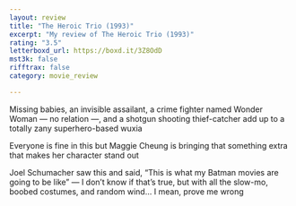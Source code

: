 ```yaml
---
layout: review
title: "The Heroic Trio (1993)"
excerpt: "My review of The Heroic Trio (1993)"
rating: "3.5"
letterboxd_url: https://boxd.it/3Z8OdD
mst3k: false
rifftrax: false
category: movie_review

---
```


Missing babies, an invisible assailant, a crime fighter named Wonder Woman — no relation —, and a shotgun shooting thief-catcher add up to a totally zany superhero-based wuxia

Everyone is fine in this but Maggie Cheung is bringing that something extra that makes her character stand out

Joel Schumacher saw this and said, “This is what my Batman movies are going to be like” — I don’t know if that’s true, but with all the slow-mo, boobed costumes, and random wind… I mean, prove me wrong